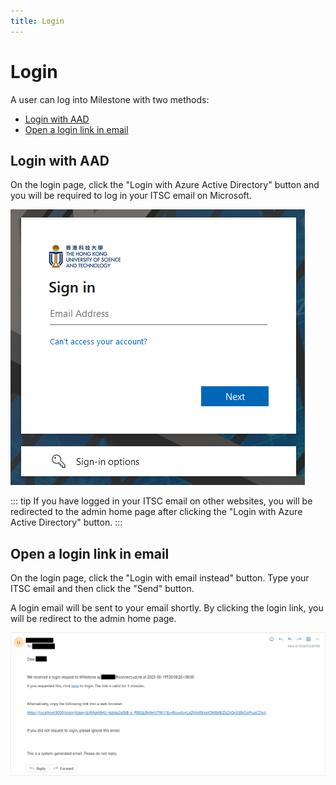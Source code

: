 ```yaml
---
title: Login
---
```


# Login

A user can log into Milestone with two methods:

- [Login with AAD](#login-with-aad)
- [Open a login link in email](#open-a-login-link-in-email)

## Login with AAD

On the login page, click the "Login with Azure Active Directory" button and you will be required to log in your ITSC email on Microsoft.

![](../images/login-aad.png)

::: tip
If you have logged in your ITSC email on other websites, you will be redirected to the admin home page after clicking the "Login with Azure Active Directory" button.
:::

## Open a login link in email

On the login page, click the "Login with email instead" button. Type your ITSC email and then click the "Send" button.

A login email will be sent to your email shortly. By clicking the login link, you will be redirect to the admin home page.

![](../images/login-email.png)

